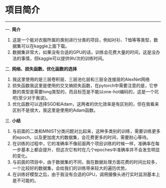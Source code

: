 # 项目简介
---
一. **简介**
  1. 这是一个能对衣服所属的类别进行分类的项目，例如衬衫、T恤等等类型，数据集可以在kaggle上面下载。
  2. 数据集非常大，如果没有合适的GPU的话，训练会花费大量的时间，这是没办法的事情，但kaggle可以提供9h/次的训练时间。
  

二. **网络、损失函数、优化函数的选择**
  1. 我这里使用的是三层卷积层、三层池化层和三层全连接层的AlexNet网络
  2. 损失函数我这里是使用的交叉熵损失函数，在pytorch中需要注意的是，它参数的类型是需要long类型的，而且标签是不能以one-hot编码的，这是一个坑吧(至少对于我说)。
  3. 优化函数可以选择SGD和Adam，这两者的优化效率是有区别的，但在我看来区别不是很大，我这里是使用的Adam函数。

三. **小结**
  1. 与前面的二类和MNIST分类问题对比起来，这种多类别的训练，需要训练更多的epoch，以及更加庞大的数据集，会花费更多的时间，需要耐心等待。
  2. 在训练的过程中，它的准确率不像前面两个项目训练的时候一样，准确率在每一步基本上都会提升，但这次它有时在几个epoches中准确率并不会发生明显的变化。
  3. 与前面的项目中，由于数据集的不同，我在数据处理方面花费的时间比较多，一个比较好的数据集，会给我们的训练带来较大的遍历优势。
  4. 在训练好模型之后，由于我没有合适的GPU，调用摄像头进行实时监测基本上是不可能的。

